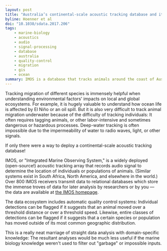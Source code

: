```yaml
---
layout: post
title: "Australia’s continental-scale acoustic tracking database and its automated quality control process"
byline: Hoenner et al
doi: "10.1038/sdata.2017.206"
tags:
    - marine-biology
    - acoustics
    - audio
    - signal-processing
    - database
    - australia
    - quality-control
    - migration
    - gis
    - ocean
summary: IMOS is a database that tracks animals around the coast of Australia using acoustic tracking techniques. The data are then sanitized using domain-specific knowledge about the speed and expected location of different species.
---
```


Tracking migration of different species is immensely helpful when understanding environmental factors' impacts on local and global ecosystems. For example, it is hugely valuable to understand how ocean life is affected by El Niño or an oil spill. But it is also very difficult to track animal migration underwater because of the difficulty of tracking individuals: It often requires tagging animals, or other labor-intensive and sometimes dangerous or hazardous processes. Deep-water tracking is often impossible due to the impermeability of water to radio waves, light, or other signals.

If only there were a way to deploy a continental-scale acoustic tracking database!

IMOS, or "Integrated Marine Observing System," is a widely deployed (open-source!) acoustic tracking array that records audio signal to determine the location of individuals or populations of animals. (Similar systems exist in South Africa, North America, and elsewhere in the world.) Over 800 IMOS receivers transmit data to relational databases which store the immense troves of data for later analysis by researchers or by you — the data are available at [the IMOS homepage](https://animaltracking.aodn.org.au/).

The data ecosystem includes automatic quality control systems: Individual detections can be flagged if it suggests that an animal moved over a threshold distance or over a threshold speed. Likewise, entire classes of detections can be flagged if it suggests that a certain species or population has moved outside of its most common geographic distribution.

This is a really neat marriage of straight data analysis with domain-specific knowledge: The resultant analyses would be much less useful if the marine biology knowledge weren't used to filter out "garbage" or impossible inputs.
